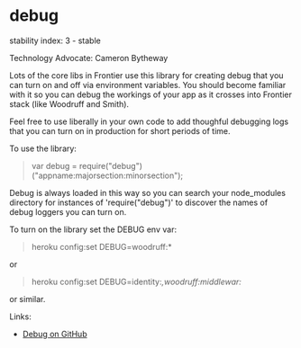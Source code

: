 debug
=====

stability index: 3 - stable

Technology Advocate: Cameron Bytheway

Lots of the core libs in Frontier use this library for creating debug
that you can turn on and off via environment variables. You should
become familiar with it so you can debug the workings of your app as it
crosses into Frontier stack (like Woodruff and Smith).

Feel free to use liberally in your own code to add thoughful debugging
logs that you can turn on in production for short periods of time.

To use the library:

> var debug = require("debug")("appname:majorsection:minorsection");

Debug is always loaded in this way so you can search your node_modules
directory for instances of 'require("debug")' to discover the names of
debug loggers you can turn on.

To turn on the library set the DEBUG env var:

> heroku config:set DEBUG=woodruff:*

or

> heroku config:set DEBUG=identity:*,woodruff:middlewar:*

or similar.

Links:
* [Debug on GitHub](https://github.com/visionmedia/debug)